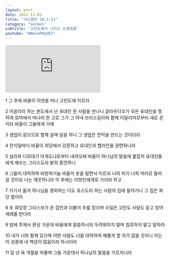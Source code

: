 ```yaml
---
layout: post
date: 2023-11-05
title: "사도행전 18:1-11"
category: "sermon"
subtitle: "고린도에서 나타난 논쟁점들"
youtube: "WNovoFWyUEI"
---
```


<div class="youtube margin-large">
    <iframe src="https://www.youtube.com/embed/WNovoFWyUEI" title="YouTube video player" frameborder="0" allow="accelerometer; autoplay; clipboard-write; encrypted-media; gyroscope; picture-in-picture; web-share" allowfullscreen></iframe>
</div>

1 그 후에 바울이 아덴을 떠나 고린도에 이르러

2 아굴라라 하는 본도에서 난 유대인 한 사람을 만나니 글라우디오가 모든 유대인을 명하여 로마에서 떠나라 한 고로 그가 그 아내 브리스길라와 함께 이달리야로부터 새로 온지라 바울이 그들에게 가매

3 생업이 같으므로 함께 살며 일을 하니 그 생업은 천막을 만드는 것이더라

4 안식일마다 바울이 회당에서 강론하고 유대인과 헬라인을 권면하니라

5 실라와 디모데가 마게도냐로부터 내려오매 바울이 하나님의 말씀에 붙잡혀 유대인들에게 예수는 그리스도라 밝히 증언하니  

6 그들이 대적하여 비방하거늘 바울이 옷을 털면서 이르되 너희 피가 너희 머리로 돌아갈 것이요 나는 깨끗하니라 이 후에는 이방인에게로 가리라 하고

7 거기서 옮겨 하나님을 경외하는 디도 유스도라 하는 사람의 집에 들어가니 그 집은 회당 옆이라

8 또 회당장 그리스보가 온 집안과 더불어 주를 믿으며 수많은 고린도 사람도 듣고 믿어 세례를 받더라

9 밤에 주께서 환상 가운데 바울에게 말씀하시되 두려워하지 말며 침묵하지 말고 말하라

10 내가 너와 함께 있으매 어떤 사람도 너를 대적하여 해롭게 할 자가 없을 것이니 이는 이 성중에 내 백성이 많음이라 하시더라  

11 일 년 육 개월을 머물며 그들 가운데서 하나님의 말씀을 가르치니라